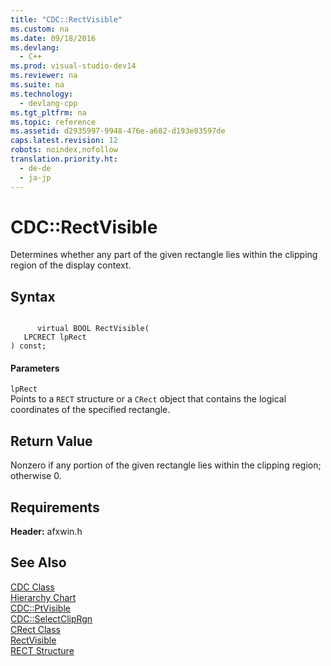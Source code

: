 ```yaml
---
title: "CDC::RectVisible"
ms.custom: na
ms.date: 09/18/2016
ms.devlang: 
  - C++
ms.prod: visual-studio-dev14
ms.reviewer: na
ms.suite: na
ms.technology: 
  - devlang-cpp
ms.tgt_pltfrm: na
ms.topic: reference
ms.assetid: d2935997-9948-476e-a682-d193e83597de
caps.latest.revision: 12
robots: noindex,nofollow
translation.priority.ht: 
  - de-de
  - ja-jp
---
```

# CDC::RectVisible
Determines whether any part of the given rectangle lies within the clipping region of the display context.  
  
## Syntax  
  
```  
  
      virtual BOOL RectVisible(  
   LPCRECT lpRect   
) const;  
```  
  
#### Parameters  
 `lpRect`  
 Points to a `RECT` structure or a `CRect` object that contains the logical coordinates of the specified rectangle.  
  
## Return Value  
 Nonzero if any portion of the given rectangle lies within the clipping region; otherwise 0.  
  
## Requirements  
 **Header:** afxwin.h  
  
## See Also  
 [CDC Class](../vs140/CDC-Class.md)   
 [Hierarchy Chart](../vs140/Hierarchy-Chart.md)   
 [CDC::PtVisible](../vs140/CDC--PtVisible.md)   
 [CDC::SelectClipRgn](../vs140/CDC--SelectClipRgn.md)   
 [CRect Class](../vs140/CRect-Class.md)   
 [RectVisible](http://msdn.microsoft.com/library/windows/desktop/dd162908)   
 [RECT Structure](../vs140/RECT-Structure.md)